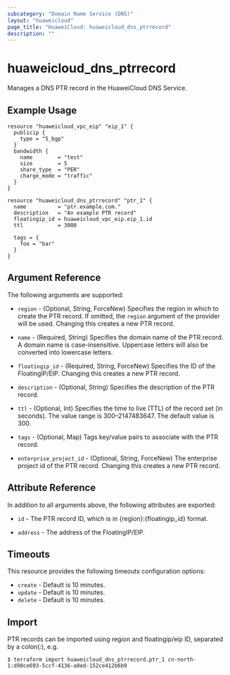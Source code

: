 ```yaml
---
subcategory: "Domain Name Service (DNS)"
layout: "huaweicloud"
page_title: "HuaweiCloud: huaweicloud_dns_ptrrecord"
description: ""
---
```


# huaweicloud_dns_ptrrecord

Manages a DNS PTR record in the HuaweiCloud DNS Service.

## Example Usage

```hcl
resource "huaweicloud_vpc_eip" "eip_1" {
  publicip {
    type = "5_bgp"
  }
  bandwidth {
    name        = "test"
    size        = 5
    share_type  = "PER"
    charge_mode = "traffic"
  }
}

resource "huaweicloud_dns_ptrrecord" "ptr_1" {
  name          = "ptr.example.com."
  description   = "An example PTR record"
  floatingip_id = huaweicloud_vpc_eip.eip_1.id
  ttl           = 3000

  tags = {
    foo = "bar"
  }
}
```

## Argument Reference

The following arguments are supported:

* `region` - (Optional, String, ForceNew) Specifies the region in which to create the PTR record. If omitted,
  the `region` argument of the provider will be used. Changing this creates a new PTR record.

* `name` - (Required, String) Specifies the domain name of the PTR record. A domain name is case-insensitive.
  Uppercase letters will also be converted into lowercase letters.

* `floatingip_id` - (Required, String, ForceNew) Specifies the ID of the FloatingIP/EIP.
  Changing this creates a new PTR record.

* `description` - (Optional, String) Specifies the description of the PTR record.

* `ttl` - (Optional, Int) Specifies the time to live (TTL) of the record set (in seconds).
  The value range is 300–2147483647. The default value is 300.

* `tags` - (Optional, Map) Tags key/value pairs to associate with the PTR record.

* `enterprise_project_id` - (Optional, String, ForceNew) The enterprise project id of the PTR record. Changing this
  creates a new PTR record.

## Attribute Reference

In addition to all arguments above, the following attributes are exported:

* `id` - The PTR record ID, which is in {region}:{floatingip_id} format.

* `address` - The address of the FloatingIP/EIP.

## Timeouts

This resource provides the following timeouts configuration options:

* `create` - Default is 10 minutes.
* `update` - Default is 10 minutes.
* `delete` - Default is 10 minutes.

## Import

PTR records can be imported using region and floatingip/eip ID, separated by a colon(:), e.g.

```
$ terraform import huaweicloud_dns_ptrrecord.ptr_1 cn-north-1:d90ce693-5ccf-4136-a0ed-152ce412b6b9
```
